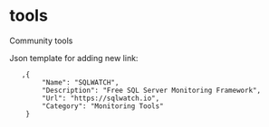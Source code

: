 # tools
Community tools

Json template for adding new link:

```
   ,{
        "Name": "SQLWATCH",
        "Description": "Free SQL Server Monitoring Framework",
        "Url": "https://sqlwatch.io",
        "Category": "Monitoring Tools"
    }
``` 

